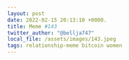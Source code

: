 ```yaml
---
layout: post
date: 2022-02-15 20:13:10 +0000.
title: Meme #143
twitter_author: "@bellja747"
local_file: /assets/images/143.jpeg
tags: relationship-meme bitcoin women
---
```

